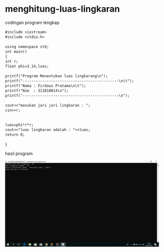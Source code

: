# menghitung-luas-lingkaran

codingan program lengkap

    #include <iostream>
    #include <stdio.h>

    using namespace std;
    int main()
    {
    int r;
    float phi=3.14,luas;

    printf("Program Menentukan luas lingkarang\n");
    printf("--------------------------------------------\n\t");
    printf("Nama : Firdaus Pratama\n\t");
    printf("Nim  : 311810014\n");
    printf("--------------------------------------------\n");

    cout<<"masukan jari jari lingkaran : ";
    cin>>r;


    luas=phi*r*r;
    cout<<"luas lingkaran adalah : "<<luas;
    return 0;

    }

hasil program

![img](https://github.com/FirdausPratama/menghitung-luas-lingkaran/blob/master/luas%20lingkaran.png?raw=true)
